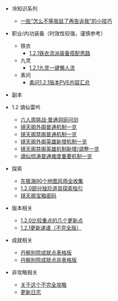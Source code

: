 <!-- docs/_sidebar.md -->

* 冷知识系列
  * [一些“怎么不等我鼠了再告诉我”的小技巧](/content/cold/ColdKnowledge.md)

* 职业/内功装备（时效性较强，谨慎参考）
  * 铁衣
    * [1.2.1铁衣流派装备搭配思路](/content/equeipment/1.2.1_Tank_equipment.md)
  * 九灵
    * [1.2.1九灵一键懒人流](/content/equeipment/1.2.1_90_OneyKey.md)
  * 素问
    * [素问1.2.1版本PVE内容汇总](/content/equeipment/1.2.1_Medical.md)

*  副本
  * 1.2 谪仙雷吟
    * [六人周挑战·普通洞庭问剑](/content/dungeon/dtwj_normal.md)
    * [镜天阁外阁普通机制一览](/content/dungeon/1.2.1_jtg_normal.md)
    * [镜天阁禁阁普通机制一览](/content/dungeon/1.2.1_jtgjg_normal.md)
    * [镜天阁外阁英雄新增机制一览](/content/dungeon/1.2.2_jtgwg_hard)
    * [镜天阁禁阁英雄机制新增/调整一览](/content/dungeon/1.2.2_jtgng_hard.md)
    * [谪仙惊涛普通难度重要机制一览](/content/dungeon/1.2.3_zxjt_normal.md)

* 探索
  * [东极海90个地图风雨全收集](/content/explore/dongjihai_explore.md)
  * [1.2.0部分独珍道具探索指引](/content/explore/1.2.0_specail_explore.md)
  * [镜天阁宝箱密码](/content/explore/jtg_psw.md)

* 版本相关
  * [1.2.0比较重点的几个更新点](/content/version/1.2.0.md)
  * [1.2.1更新速递（不完全版）](/content/version/1.2.1.md)

* 成就相关
  * [丹枫别院成就点表格版](/content/achievement/danfengbieyuan.md)
  * [丹枫别院成就点非表格版](/content/achievement/danfeng_search.md)

* 非攻略相关
  * [关于这个不完全攻略](/content/about.md)
  * [更新日志](/content/updatelog.md)
